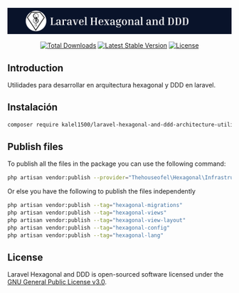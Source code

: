 <p align="center"><img src="./art/title3.png" alt="Laravel Hexagonal and DDD"></p>

<p align="center">
    <!-- <a href="https://github.com/kalel1500/laravel-hexagonal-and-ddd-architecture-utilities/actions/workflows/tests.yml"><img src="https://github.com/kalel1500/laravel-hexagonal-and-ddd-architecture-utilities/actions/workflows/tests.yml/badge.svg" alt="Build Status"></a> -->
    <a href="https://packagist.org/packages/kalel1500/laravel-hexagonal-and-ddd-architecture-utilities" target="_blank"><img src="https://img.shields.io/packagist/dt/kalel1500/laravel-hexagonal-and-ddd-architecture-utilities" alt="Total Downloads"></a>
    <a href="https://packagist.org/packages/kalel1500/laravel-hexagonal-and-ddd-architecture-utilities" target="_blank"><img src="https://img.shields.io/packagist/v/kalel1500/laravel-hexagonal-and-ddd-architecture-utilities" alt="Latest Stable Version"></a>
    <a href="https://packagist.org/packages/kalel1500/laravel-hexagonal-and-ddd-architecture-utilities" target="_blank"><img src="https://img.shields.io/packagist/l/kalel1500/laravel-hexagonal-and-ddd-architecture-utilities" alt="License"></a>
</p>


## Introduction

Utilidades para desarrollar en arquitectura hexagonal y DDD en laravel.


## Instalación

```bash
composer require kalel1500/laravel-hexagonal-and-ddd-architecture-utilities
```


## Publish files

To publish all the files in the package you can use the following command:

```bash
php artisan vendor:publish --provider="Thehouseofel\Hexagonal\Infrastructure\HexagonalServiceProvider"
```

Or else you have the following to publish the files independently

```bash
php artisan vendor:publish --tag="hexagonal-migrations"
php artisan vendor:publish --tag="hexagonal-views"
php artisan vendor:publish --tag="hexagonal-view-layout"
php artisan vendor:publish --tag="hexagonal-config"
php artisan vendor:publish --tag="hexagonal-lang"
```


## License

Laravel Hexagonal and DDD is open-sourced software licensed under the [GNU General Public License v3.0](LICENSE).